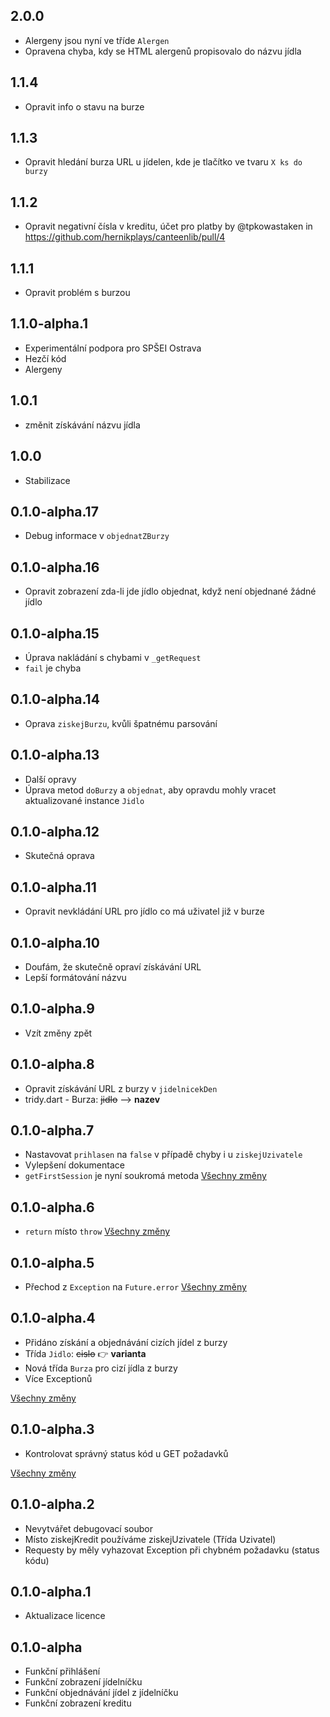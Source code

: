 ## 2.0.0
- Alergeny jsou nyní ve tříde `Alergen`
- Opravena chyba, kdy se HTML alergenů propisovalo do názvu jídla

## 1.1.4
- Opravit info o stavu na burze
## 1.1.3
- Opravit hledání burza URL u jídelen, kde je tlačítko ve tvaru `X ks do burzy`
## 1.1.2
- Opravit negativní čísla v kreditu, účet pro platby by @tpkowastaken in https://github.com/hernikplays/canteenlib/pull/4
## 1.1.1
- Opravit problém s burzou
## 1.1.0-alpha.1
- Experimentální podpora pro SPŠEI Ostrava
- Hezčí kód
- Alergeny
## 1.0.1
- změnit získávání názvu jídla
## 1.0.0
- Stabilizace
## 0.1.0-alpha.17
- Debug informace v `objednatZBurzy`
## 0.1.0-alpha.16
- Opravit zobrazení zda-li jde jídlo objednat, když není objednané žádné jídlo
## 0.1.0-alpha.15
- Úprava nakládání s chybami v `_getRequest`
- `fail` je chyba
## 0.1.0-alpha.14
- Oprava `ziskejBurzu`, kvůli špatnému parsování
## 0.1.0-alpha.13
- Další opravy
- Úprava metod `doBurzy` a `objednat`, aby opravdu mohly vracet aktualizované instance `Jidlo`
## 0.1.0-alpha.12
- Skutečná oprava
## 0.1.0-alpha.11
- Opravit nevkládání URL pro jídlo co má uživatel již v burze
## 0.1.0-alpha.10
- Doufám, že skutečně opraví získávání URL
- Lepší formátování názvu
## 0.1.0-alpha.9
- Vzít změny zpět
## 0.1.0-alpha.8
- Opravit získávání URL z burzy v `jidelnicekDen`
- tridy.dart - Burza: ~~jidlo~~ --> __nazev__
## 0.1.0-alpha.7
- Nastavovat `prihlasen` na `false` v případě chyby i u `ziskejUzivatele`
- Vylepšení dokumentace
- `getFirstSession` je nyní soukromá metoda
[Všechny změny](https://github.com/hernikplays/canteenlib/compare/0.1.0-alpha.6...0.1.0-alpha.7)

## 0.1.0-alpha.6
- `return` místo `throw`
[Všechny změny](https://github.com/hernikplays/canteenlib/compare/0.1.0-alpha.5...0.1.0-alpha.6)

## 0.1.0-alpha.5
- Přechod z `Exception` na `Future.error`
[Všechny změny](https://github.com/hernikplays/canteenlib/compare/0.1.0-alpha.4...0.1.0-alpha.5)

## 0.1.0-alpha.4
- Přidáno získání a objednávání cizích jídel z burzy
- Třída `Jidlo`: ~~cislo~~ 👉 **varianta**
- Nová třída `Burza` pro cizí jídla z burzy
- Více Exceptionů

[Všechny změny](https://github.com/hernikplays/canteenlib/compare/0.1.0-alpha.3...0.1.0-alpha.4)

## 0.1.0-alpha.3
- Kontrolovat správný status kód u GET požadavků

[Všechny změny](https://github.com/hernikplays/canteenlib/compare/0.1.0-alpha.1...0.1.0-alpha.4)

## 0.1.0-alpha.2
- Nevytvářet debugovací soubor
- Místo ziskejKredit používáme ziskejUzivatele (Třída Uzivatel)
- Requesty by měly vyhazovat Exception při chybném požadavku (status kódu)
## 0.1.0-alpha.1
- Aktualizace licence

## 0.1.0-alpha

- Funkční přihlášení
- Funkční zobrazení jídelníčku
- Funkční objednávání jídel z jídelníčku
- Funkční zobrazení kreditu
